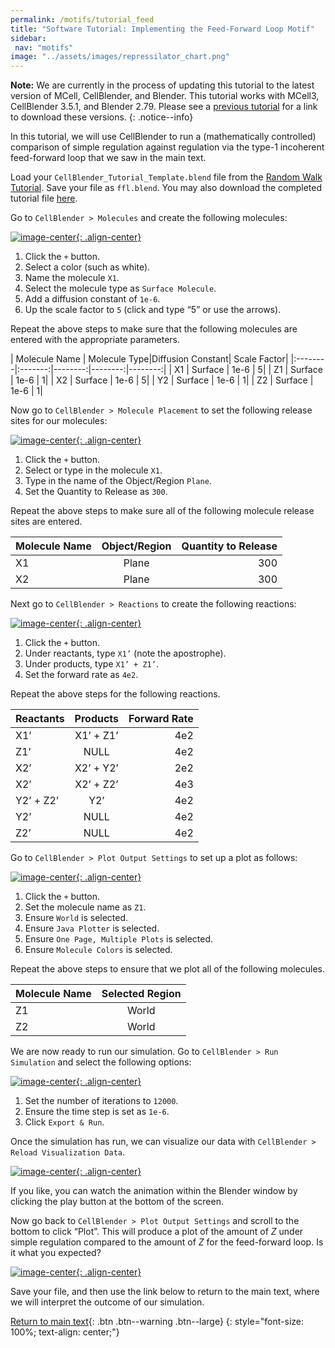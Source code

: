 ```yaml
---
permalink: /motifs/tutorial_feed
title: "Software Tutorial: Implementing the Feed-Forward Loop Motif"
sidebar:
 nav: "motifs"
image: "../assets/images/repressilator_chart.png"
---
```


**Note:** We are currently in the process of updating this tutorial to the latest version of MCell, CellBlender, and Blender. This tutorial works with MCell3, CellBlender 3.5.1, and Blender 2.79. Please see a [previous tutorial](../prologue/tutorial-random-walk) for a link to download these versions.
{: .notice--info}

In this tutorial, we will use CellBlender to run a (mathematically controlled) comparison of simple regulation against regulation via the type-1 incoherent feed-forward loop that we saw in the main text.

Load your `CellBlender_Tutorial_Template.blend` file from the [Random Walk Tutorial](../prologue/tutorial-random-walk). Save your file as `ffl.blend`. You may also download the completed tutorial file <a href="../tutorials/incoher_ffl.blend" download="incoher_ffl.blend">here</a>.

Go to `CellBlender > Molecules` and create the following molecules:

[![image-center](../assets/images/600px/motifs_norm1.png){: .align-center}](../assets/images/motifs_norm1.png)

1. Click the `+` button.
2. Select a color (such as white).
3. Name the molecule `X1`.
4. Select the molecule type as `Surface Molecule`.
5. Add a diffusion constant of `1e-6`.
6. Up the scale factor to `5` (click and type “5” or use the arrows).

Repeat the above steps to make sure that the following molecules are entered with the appropriate parameters.

| Molecule Name | Molecule Type|Diffusion Constant| Scale Factor|
|:--------|:-------:|--------:|--------:|--------:|
| X1  | Surface  | 1e-6  | 5|
| Z1  | Surface  | 1e-6  | 1|
| X2  | Surface  | 1e-6  | 5|
| Y2  | Surface  | 1e-6  | 1|
| Z2  | Surface  | 1e-6  | 1|

Now go to `CellBlender > Molecule Placement` to set the following release sites for our molecules:

[![image-center](../assets/images/600px/motifs_norm3.png){: .align-center}](../assets/images/motifs_norm3.png)

1. Click the `+` button.
2. Select or type in the molecule `X1`.
3. Type in the name of the Object/Region `Plane`.
4. Set the Quantity to Release as `300`.

Repeat the above steps to make sure all of the following molecule release sites are entered.

| Molecule Name | Object/Region|Quantity to Release|
|:--------|:-------:|--------:|
| X1  | Plane | 300 |
| X2  | Plane | 300 |

Next go to `CellBlender > Reactions` to create the following reactions:

[![image-center](../assets/images/600px/motifs_norm4.png){: .align-center}](../assets/images/motifs_norm4.png)

1. Click the `+` button.
2. Under reactants, type `X1’` (note the apostrophe).
3. Under products, type `X1’ + Z1’`.
4. Set the forward rate as `4e2`.

Repeat the above steps for the following reactions.

| Reactants |Products|Forward Rate|
|:--------|:-------:|--------:|
| X1’  | X1’ + Z1’ | 4e2 |
| Z1’  | NULL | 4e2 |
| X2’  | X2’ + Y2’ | 2e2 |
| X2’  | X2’ + Z2’ | 4e3 |
|Y2’ + Z2’| Y2’|4e2|
| Y2’  | NULL | 4e2 |
| Z2’  | NULL | 4e2 |

Go to `CellBlender > Plot Output Settings` to set up a plot as follows:

[![image-center](../assets/images/600px/motifs_norm6.png){: .align-center}](../assets/images/motifs_norm6.png)

1. Click the `+` button.
2. Set the molecule name as `Z1`.
3. Ensure `World` is selected.
4. Ensure `Java Plotter` is selected.
5. Ensure `One Page, Multiple Plots` is selected.
6. Ensure `Molecule Colors` is selected.

Repeat the above steps to ensure that we plot all of the following molecules.

| Molecule Name|Selected Region|
|:--------|:-------:|
| Z1| World|
| Z2| World|

We are now ready to run our simulation. Go to `CellBlender > Run Simulation` and select the following options:

[![image-center](../assets/images/600px/motifs_norm7.png){: .align-center}](../assets/images/motifs_norm7.png)

1. Set the number of iterations to `12000`.
2. Ensure the time step is set as `1e-6`.
3. Click `Export & Run`.

Once the simulation has run, we can visualize our data with `CellBlender > Reload Visualization Data`.

[![image-center](../assets/images/600px/motifs_norm8.png){: .align-center}](../assets/images/motifs_norm8.png)

If you like, you can watch the animation within the Blender window by clicking the play button at the bottom of the screen.

Now go back to `CellBlender > Plot Output Settings` and scroll to the bottom to click “Plot”. This will produce a plot of the amount of *Z* under simple regulation compared to the amount of *Z* for the feed-forward loop. Is it what you expected?

[![image-center](../assets/images/600px/motifs_norm9.png){: .align-center}](../assets/images/motifs_norm9.png)

Save your file, and then use the link below to return to the main text, where we will interpret the outcome of our simulation.

[Return to main text](feedforward#why-feedforward-loops-speed-up-response-times){: .btn .btn--warning .btn--large}
{: style="font-size: 100%; text-align: center;"}
